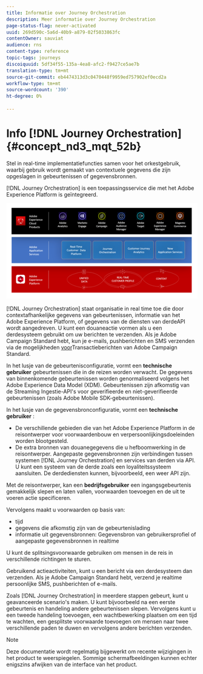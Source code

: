```yaml
---
title: Informatie over Journey Orchestration
description: Meer informatie over Journey Orchestration
page-status-flag: never-activated
uuid: 269d590c-5a6d-40b9-a879-02f5033863fc
contentOwner: sauviat
audience: rns
content-type: reference
topic-tags: journeys
discoiquuid: 5df34f55-135a-4ea8-afc2-f9427ce5ae7b
translation-type: tm+mt
source-git-commit: eb4474313d3c0470448f9959ed757902ef0ecd2a
workflow-type: tm+mt
source-wordcount: '390'
ht-degree: 0%

---
```



# Info [!DNL Journey Orchestration]{#concept_nd3_mqt_52b}

Stel in real-time implementatiefuncties samen voor het orkestgebruik, waarbij gebruik wordt gemaakt van contextuele gegevens die zijn opgeslagen in gebeurtenissen of gegevensbronnen.

[!DNL Journey Orchestration] is een toepassingsservice die met het Adobe Experience Platform is geïntegreerd.

![](../assets/journeydiagram.png)

[!DNL Journey Orchestration] staat organisatie in real time toe die door contextafhankelijke gegevens van gebeurtenissen, informatie van het Adobe Experience Platform, of gegevens van de diensten van derdeAPI wordt aangedreven. U kunt een douaneactie vormen als u een derdesysteem gebruikt om uw berichten te verzenden. Als je Adobe Campaign Standard hebt, kun je e-mails, pushberichten en SMS verzenden via de mogelijkheden [voor](https://docs.adobe.com/content/help/en/campaign-standard/using/communication-channels/transactional-messaging/about-transactional-messaging.html)Transactieberichten van Adobe Campaign Standard.

In het lusje van de gebeurtenisconfiguratie, vormt een **technische gebruiker** gebeurtenissen die in de reizen worden verwacht. De gegevens van binnenkomende gebeurtenissen worden genormaliseerd volgens het Adobe Experience Data Model (XDM). Gebeurtenissen zijn afkomstig van de Streaming Ingestie-API&#39;s voor geverifieerde en niet-geverifieerde gebeurtenissen (zoals Adobe Mobile SDK-gebeurtenissen).

In het lusje van de gegevensbronconfiguratie, vormt een **technische gebruiker** :

* De verschillende gebieden die van het Adobe Experience Platform in de reisontwerper voor voorwaardenbouw en verpersoonlijkingsdoeleinden worden blootgesteld.
* De extra bronnen van douanegegevens die u hefboomwerking in de reisontwerper. Aangepaste gegevensbronnen zijn verbindingen tussen systemen [!DNL Journey Orchestration] en services van derden via API. U kunt een systeem van de derde zoals een loyaliteitssysteem aansluiten. De derdediensten kunnen, bijvoorbeeld, een weer API zijn.

Met de reisontwerper, kan een **bedrijfsgebruiker** een ingangsgebeurtenis gemakkelijk slepen en laten vallen, voorwaarden toevoegen en de uit te voeren actie specificeren.

Vervolgens maakt u voorwaarden op basis van:

* tijd
* gegevens die afkomstig zijn van de gebeurtenislading
* informatie uit gegevensbronnen: Gegevensbron van gebruikersprofiel of aangepaste gegevensbronnen in realtime

U kunt de splitsingsvoorwaarde gebruiken om mensen in de reis in verschillende richtingen te sturen.

Gebruikend actieactiviteiten, kunt u een bericht via een derdesysteem dan verzenden. Als je Adobe Campaign Standard hebt, verzend je realtime persoonlijke SMS, pushberichten of e-mails.

Zoals [!DNL Journey Orchestration] in meerdere stappen gebeurt, kunt u geavanceerde scenario&#39;s maken. U kunt bijvoorbeeld na een eerste gebeurtenis en handeling andere gebeurtenissen slepen. Vervolgens kunt u een tweede handeling toevoegen, een wachtbewerking plaatsen om een tijd te wachten, een gesplitste voorwaarde toevoegen om mensen naar twee verschillende paden te duwen en vervolgens andere berichten verzenden.

>[!NOTE]
>
>Deze documentatie wordt regelmatig bijgewerkt om recente wijzigingen in het product te weerspiegelen. Sommige schermafbeeldingen kunnen echter enigszins afwijken van de interface van het product.
